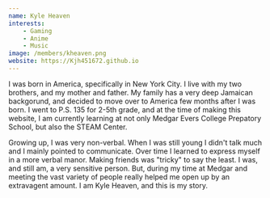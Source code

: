 ```yaml
---
name: Kyle Heaven
interests: 
    - Gaming
    - Anime
    - Music
image: /members/kheaven.png
website: https://Kjh451672.github.io
---
```


I was born in America, specifically in New York City. I live with my two brothers, and my mother and father.
My family has a very deep Jamaican backgorund, and decided to move over to America 
few months after I was born. I went to P.S. 135 for 2-5th grade, and at the time of making this website,
I am currently learning at not only Medgar Evers College Prepatory School, but also the STEAM Center.

Growing up, I was very non-verbal. When I was still young I didn't talk much and I mainly
pointed to communicate. Over time I learned to express myself in a more verbal manor. Making friends was
"tricky" to say the least. I was, and still am, a very sensitive person. But, during my time at Medgar
and meeting the vast variety of people really helped me open up by an extravagent amount.
I am Kyle Heaven, and this is my story. 